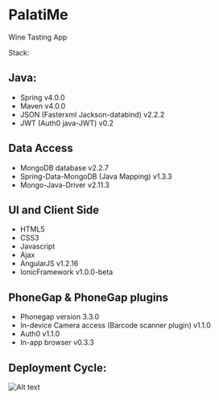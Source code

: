 # PalatiMe
Wine Tasting App

Stack:

 
 

Java: 
-
* Spring v4.0.0
* Maven v4.0.0
* JSON (Fasterxml Jackson-databind) v2.2.2
* JWT (Auth0 java-JWT) v0.2

Data Access
-
* MongoDB database v2.2.7
* Spring-Data-MongoDB (Java Mapping) v1.3.3
* Mongo-Java-Driver v2.11.3

UI and Client Side 
-
* HTML5
* CSS3
* Javascript
* Ajax
* AngularJS v1.2.16
* IonicFramework v1.0.0-beta

PhoneGap  & PhoneGap plugins
-
* Phonegap version 3.3.0
* In-device Camera access (Barcode scanner plugin) v1.1.0
* Auth0 v1.1.0
* In-app browser v0.3.3 


Deployment Cycle:
-
![Alt text](http://i.imgur.com/EeHxI9l.png "Deployment Cycle")
